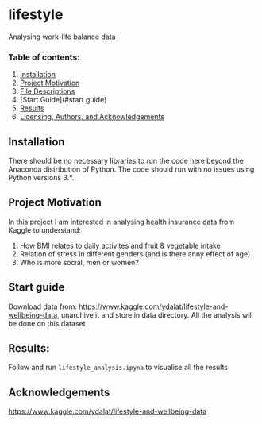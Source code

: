 # lifestyle
Analysing work-life balance data

### Table of contents:
1. [Installation](#Installation)
2. [Project Motivation](#motivation)
3. [File Descriptions](#files)
4. [Start Guide](#start guide)
4. [Results](#results)
5. [Licensing, Authors, and Acknowledgements](#licensing)

## Installation <a name="installation"></a>
There should be no necessary libraries to run the code here beyond the Anaconda distribution of Python.  The code should run with no issues using Python versions 3.*.

## Project Motivation<a name="motivation"></a>
In this project I am interested in analysing health insurance data from Kaggle to understand:
1. How BMI relates to daily activites and fruit & vegetable intake
2. Relation of stress in different genders (and is there anny effect of age)
3. Who is more social, men or women?

## Start guide <a name="start guide"></a>
Download data from: https://www.kaggle.com/ydalat/lifestyle-and-wellbeing-data, unarchive it and store in data directory. All the analysis will be done on this dataset

## Results:
Follow and run `lifestyle_analysis.ipynb` to visualise all the results

## Acknowledgements
https://www.kaggle.com/ydalat/lifestyle-and-wellbeing-data


